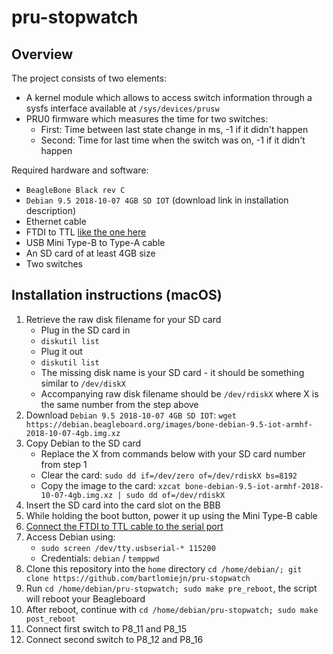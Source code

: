 # pru-stopwatch

## Overview
The project consists of two elements:
- A kernel module which allows to access switch information through a sysfs interface available at `/sys/devices/prusw` 
- PRU0 firmware which measures the time for two switches:
    - First: Time between last state change in ms, -1 if it didn't happen
    - Second: Time for last time when the switch was on, -1 if it didn't happen
        
Required hardware and software:
- `BeagleBone Black rev C` 
- `Debian 9.5 2018-10-07 4GB SD IOT` (download link in installation description)
- Ethernet cable
- FTDI to TTL [like the one here](https://www.ftdichip.com/Support/Documents/DataSheets/Cables/DS_TTL-232R_RPi.pdf)
- USB Mini Type-B to Type-A cable
- An SD card of at least 4GB size
- Two switches

## Installation instructions (macOS)
1) Retrieve the raw disk filename for your SD card
    - Plug in the SD card in
    - `diskutil list`
    - Plug it out
    - `diskutil list`
    - The missing disk name is your SD card - it should be something similar to `/dev/diskX`
    - Accompanying raw disk filename should be `/dev/rdiskX` where X is the same number from the step above
2) Download `Debian 9.5 2018-10-07 4GB SD IOT`: `wget https://debian.beagleboard.org/images/bone-debian-9.5-iot-armhf-2018-10-07-4gb.img.xz`
3) Copy Debian to the SD card
    - Replace the X from commands below with your SD card number from step 1
    - Clear the card: `sudo dd if=/dev/zero of=/dev/rdiskX bs=8192`
    - Copy the image to the card: `xzcat bone-debian-9.5-iot-armhf-2018-10-07-4gb.img.xz | sudo dd of=/dev/rdiskX`
4) Insert the SD card into the card slot on the BBB
5) While holding the boot button, power it up using the Mini Type-B cable
6) [Connect the FTDI to TTL cable to the serial port](https://elinux.org/Beagleboard:BeagleBone_Black_Serial)
7) Access Debian using:
    - `sudo screen /dev/tty.usbserial-* 115200`
    - Credentials: `debian` / `temppwd`
8) Clone this repository into the `home` directory `cd /home/debian/; git clone https://github.com/bartlomiejn/pru-stopwatch`
9) Run `cd /home/debian/pru-stopwatch; sudo make pre_reboot`, the script will reboot your Beagleboard
10) After reboot, continue with `cd /home/debian/pru-stopwatch; sudo make post_reboot`
11) Connect first switch to P8_11 and P8_15
12) Connect second switch to P8_12 and P8_16
